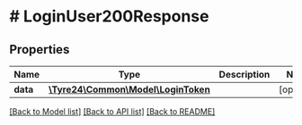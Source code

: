 # # LoginUser200Response

## Properties

Name | Type | Description | Notes
------------ | ------------- | ------------- | -------------
**data** | [**\Tyre24\Common\Model\LoginToken**](LoginToken.md) |  | [optional]

[[Back to Model list]](../../README.md#models) [[Back to API list]](../../README.md#endpoints) [[Back to README]](../../README.md)
